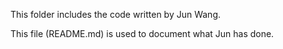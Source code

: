 This folder includes the code written by Jun Wang.

This file (README.md) is used to document what Jun has done.
